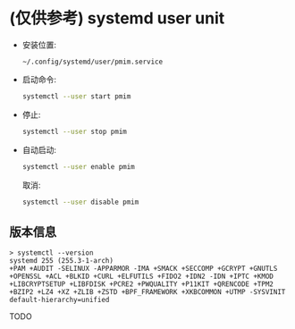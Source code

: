 # (仅供参考) systemd user unit

- 安装位置:

  `~/.config/systemd/user/pmim.service`

- 启动命令:

  ```sh
  systemctl --user start pmim
  ```

- 停止:

  ```sh
  systemctl --user stop pmim
  ```

- 自动启动:

  ```sh
  systemctl --user enable pmim
  ```

  取消:

  ```sh
  systemctl --user disable pmim
  ```

## 版本信息

```
> systemctl --version
systemd 255 (255.3-1-arch)
+PAM +AUDIT -SELINUX -APPARMOR -IMA +SMACK +SECCOMP +GCRYPT +GNUTLS +OPENSSL +ACL +BLKID +CURL +ELFUTILS +FIDO2 +IDN2 -IDN +IPTC +KMOD +LIBCRYPTSETUP +LIBFDISK +PCRE2 +PWQUALITY +P11KIT +QRENCODE +TPM2 +BZIP2 +LZ4 +XZ +ZLIB +ZSTD +BPF_FRAMEWORK +XKBCOMMON +UTMP -SYSVINIT default-hierarchy=unified
```

TODO
